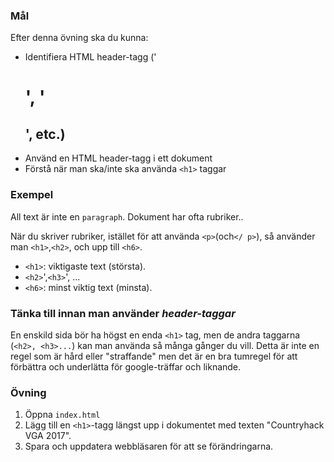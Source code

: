 ### Mål

Efter denna övning ska du kunna:

- Identifiera HTML header-tagg ('<h1>', '<h2>', etc.)
- Använd en HTML header-tagg i ett dokument
- Förstå när man ska/inte ska använda `<h1>` taggar

### Exempel

All text är inte en `paragraph`. Dokument har ofta rubriker..

När du skriver rubriker, istället för att använda `<p>`(och`</ p>`), så använder man `<h1>`,`<h2>`, och upp till `<h6>`.

- `<h1>`: viktigaste text (största).
- `<h2>`',`<h3>`', ...
- `<h6>`: minst viktig text (minsta).

### Tänka till innan man använder _header-taggar_
En enskild sida bör ha högst en enda `<h1>` tag, men de andra taggarna (`<h2>, <h3>...`) kan man använda så många gånger du vill. Detta är inte en regel som är hård eller "straffande" men det är en bra tumregel för att förbättra och underlätta för google-träffar och liknande.

### Övning
1. Öppna `index.html`
2. Lägg till en `<h1>`-tagg längst upp i dokumentet med texten "Countryhack VGA 2017".
3. Spara och uppdatera webbläsaren för att se förändringarna.
